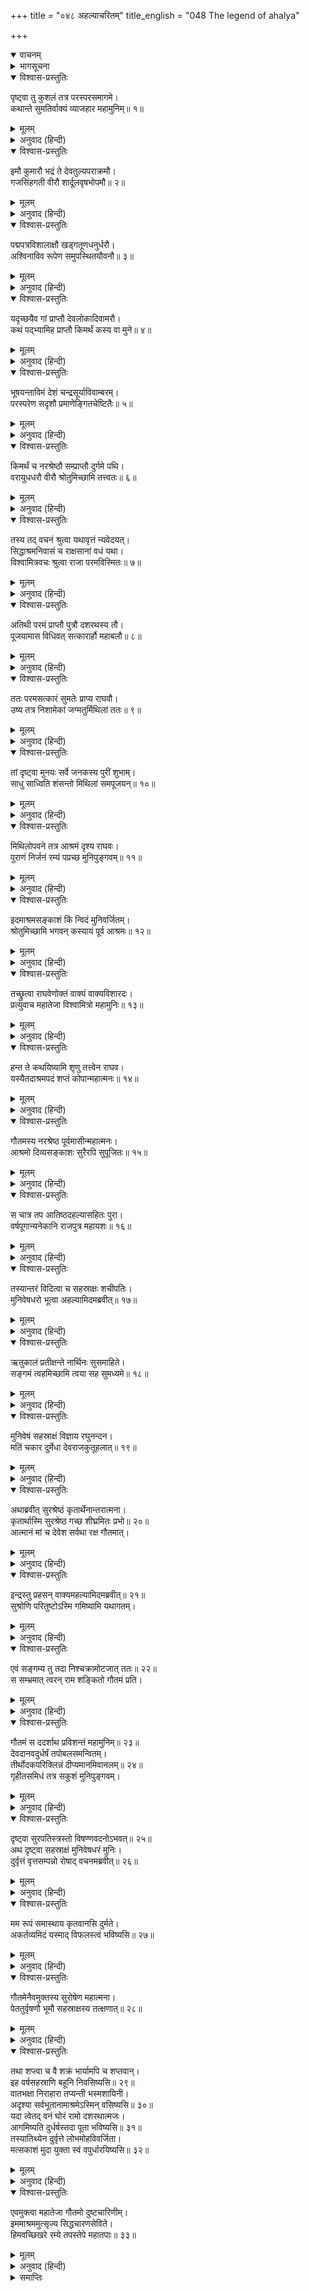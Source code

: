 +++
title = "०४८ अहल्याचरितम्"
title_english = "048 The legend of ahalya"

+++
<details open><summary>वाचनम्</summary>
<div caption="श्रीराम-हरिसीताराममूर्ति-घनपाठिभ्यां वचनम्" class="audioEmbed" src="https://archive.org/download/Ramayana-recitation-Sriram-harisItArAmamUrti-Ghanapaati-v2/Kanda_1/Kanda_1_BK-048-_Ahalya_Charitham.mp3"></div>
</details>

<details><summary>भागसूचना</summary>

48. राजा सुमतिसे सत्कृत हो एक रात विशालामें रहकर मुनियोंसहित श्रीरामका मिथिलापुरीमें पहुँचना और वहाँ सूने आश्रमके विषयमें पूछनेपर विश्वामित्रजीका उनसे अहल्याको शाप प्राप्त होनेकी कथा सुनाना
</details>

<details open><summary>विश्वास-प्रस्तुतिः</summary>

पृष्ट्वा तु कुशलं तत्र परस्परसमागमे।  
कथान्ते सुमतिर्वाक्यं व्याजहार महामुनिम्॥ १॥
</details>

<details><summary>मूलम्</summary>

पृष्ट्वा तु कुशलं तत्र परस्परसमागमे।  
कथान्ते सुमतिर्वाक्यं व्याजहार महामुनिम्॥ १॥
</details>

<details><summary>अनुवाद (हिन्दी)</summary>

वहाँ परस्पर समागमके समय एक-दूसरेका कुशल-मंगल पूछकर बातचीतके अन्तमें राजा सुमतिने महामुनि विश्वामित्रसे कहा—॥ १॥
</details>

<details open><summary>विश्वास-प्रस्तुतिः</summary>

इमौ कुमारौ भद्रं ते देवतुल्यपराक्रमौ।  
गजसिंहगती वीरौ शार्दूलवृषभोपमौ॥ २॥
</details>

<details><summary>मूलम्</summary>

इमौ कुमारौ भद्रं ते देवतुल्यपराक्रमौ।  
गजसिंहगती वीरौ शार्दूलवृषभोपमौ॥ २॥
</details>

<details><summary>अनुवाद (हिन्दी)</summary>

‘ब्रह्मन्! आपका कल्याण हो। ये दोनों कुमार देवताओंके तुल्य पराक्रमी जान पड़ते हैं। इनकी चाल-ढाल हाथी और सिंहकी गतिके समान है। ये दोनों वीर सिंह और साँड़के समान प्रतीत होते हैं॥ २॥
</details>

<details open><summary>विश्वास-प्रस्तुतिः</summary>

पद्मपत्रविशालाक्षौ खड्गतूणधनुर्धरौ।  
अश्विनाविव रूपेण समुपस्थितयौवनौ॥ ३॥
</details>

<details><summary>मूलम्</summary>

पद्मपत्रविशालाक्षौ खड्गतूणधनुर्धरौ।  
अश्विनाविव रूपेण समुपस्थितयौवनौ॥ ३॥
</details>

<details><summary>अनुवाद (हिन्दी)</summary>

इनके बड़े-बड़े नेत्र विकसित कमलदलके समान शोभा पाते हैं। ये दोनों तलवार, तरकस और धनुषधारण किये हुए हैं। अपने सुन्दर रूपके द्वारा दोनों अश्विनीकुमारोंको लज्जित करते हैं तथा युवावस्थाके निकट आ पहुँचे हैं॥
</details>

<details open><summary>विश्वास-प्रस्तुतिः</summary>

यदृच्छयैव गां प्राप्तौ देवलोकादिवामरौ।  
कथं पद‍्भ्यामिह प्राप्तौ किमर्थं कस्य वा मुने॥ ४॥
</details>

<details><summary>मूलम्</summary>

यदृच्छयैव गां प्राप्तौ देवलोकादिवामरौ।  
कथं पद‍्भ्यामिह प्राप्तौ किमर्थं कस्य वा मुने॥ ४॥
</details>

<details><summary>अनुवाद (हिन्दी)</summary>

‘इन्हें देखकर ऐसा जान पड़ता है, मानो दो देवकुमार दैवेच्छावश देवलोकसे पृथ्वीपर आ गये हों। मुने! ये दोनों किसके पुत्र हैं और कैसे, किसलिये यहाँ पैदल ही आये हैं?॥ ४॥
</details>

<details open><summary>विश्वास-प्रस्तुतिः</summary>

भूषयन्ताविमं देशं चन्द्रसूर्याविवाम्बरम्।  
परस्परेण सदृशौ प्रमाणेङ्गितचेष्टितैः॥ ५॥
</details>

<details><summary>मूलम्</summary>

भूषयन्ताविमं देशं चन्द्रसूर्याविवाम्बरम्।  
परस्परेण सदृशौ प्रमाणेङ्गितचेष्टितैः॥ ५॥
</details>

<details><summary>अनुवाद (हिन्दी)</summary>

‘जैसे चन्द्रमा और सूर्य आकाशकी शोभा बढ़ाते हैं, उसी प्रकार ये दोनों कुमार इस देशको सुशोभित कर रहे हैं। शरीरकी ऊँचाई, मनोभावसूचक संकेत तथा चेष्टा (बोलचाल) में ये दोनों एक-दूसरेके समान हैं॥ ५॥
</details>

<details open><summary>विश्वास-प्रस्तुतिः</summary>

किमर्थं च नरश्रेष्ठौ सम्प्राप्तौ दुर्गमे पथि।  
वरायुधधरौ वीरौ श्रोतुमिच्छामि तत्त्वतः॥ ६॥
</details>

<details><summary>मूलम्</summary>

किमर्थं च नरश्रेष्ठौ सम्प्राप्तौ दुर्गमे पथि।  
वरायुधधरौ वीरौ श्रोतुमिच्छामि तत्त्वतः॥ ६॥
</details>

<details><summary>अनुवाद (हिन्दी)</summary>

‘श्रेष्ठ आयुध धारण करनेवाले ये दोनों नरश्रेष्ठ वीर इस दुर्गम मार्गमें किसलिये आये हैं? यह मैं यथार्थरूपसे सुनना चाहता हूँ’॥ ६॥
</details>

<details open><summary>विश्वास-प्रस्तुतिः</summary>

तस्य तद् वचनं श्रुत्वा यथावृत्तं न्यवेदयत्।  
सिद्धाश्रमनिवासं च राक्षसानां वधं यथा।  
विश्वामित्रवचः श्रुत्वा राजा परमविस्मितः॥ ७॥
</details>

<details><summary>मूलम्</summary>

तस्य तद् वचनं श्रुत्वा यथावृत्तं न्यवेदयत्।  
सिद्धाश्रमनिवासं च राक्षसानां वधं यथा।  
विश्वामित्रवचः श्रुत्वा राजा परमविस्मितः॥ ७॥
</details>

<details><summary>अनुवाद (हिन्दी)</summary>

सुमतिका यह वचन सुनकर विश्वामित्रजीने उन्हें सब वृत्तान्त यथार्थरूपसे निवेदन किया। सिद्धाश्रममें निवास और राक्षसोंके वधका प्रसंग भी यथावत् रूपसे कह सुनाया। विश्वामित्रजीकी बात सुनकर राजा सुमतिको बड़ा विस्मय हुआ॥ ७॥
</details>

<details open><summary>विश्वास-प्रस्तुतिः</summary>

अतिथी परमं प्राप्तौ पुत्रौ दशरथस्य तौ।  
पूजयामास विधिवत् सत्कारार्हौ महाबलौ॥ ८॥
</details>

<details><summary>मूलम्</summary>

अतिथी परमं प्राप्तौ पुत्रौ दशरथस्य तौ।  
पूजयामास विधिवत् सत्कारार्हौ महाबलौ॥ ८॥
</details>

<details><summary>अनुवाद (हिन्दी)</summary>

उन्होंने परम आदरणीय अतिथिके रूपमें आये हुए उन दोनों महाबली दशरथ-पुत्रोंका विधिपूर्वक आतिथ्य-सत्कार किया॥ ८॥
</details>

<details open><summary>विश्वास-प्रस्तुतिः</summary>

ततः परमसत्कारं सुमतेः प्राप्य राघवौ।  
उष्य तत्र निशामेकां जग्मतुर्मिथिलां ततः॥ ९॥
</details>

<details><summary>मूलम्</summary>

ततः परमसत्कारं सुमतेः प्राप्य राघवौ।  
उष्य तत्र निशामेकां जग्मतुर्मिथिलां ततः॥ ९॥
</details>

<details><summary>अनुवाद (हिन्दी)</summary>

सुमतिसे उत्तम आदर-सत्कार पाकर वे दोनों रघुवंशी कुमार वहाँ एक रात रहे और सबेरे उठकर मिथिलाकी ओर चल दिये॥ ९॥
</details>

<details open><summary>विश्वास-प्रस्तुतिः</summary>

तां दृष्ट्वा मुनयः सर्वे जनकस्य पुरीं शुभाम्।  
साधु साध्विति शंसन्तो मिथिलां समपूजयन्॥ १०॥
</details>

<details><summary>मूलम्</summary>

तां दृष्ट्वा मुनयः सर्वे जनकस्य पुरीं शुभाम्।  
साधु साध्विति शंसन्तो मिथिलां समपूजयन्॥ १०॥
</details>

<details><summary>अनुवाद (हिन्दी)</summary>

मिथिलामें पहुँचकर जनकपुरीकी सुन्दर शोभा देख सभी महर्षि साधु-साधु कहकर उसकी भूरि-भूरि प्रशंसा करने लगे॥ १०॥
</details>

<details open><summary>विश्वास-प्रस्तुतिः</summary>

मिथिलोपवने तत्र आश्रमं दृश्य राघवः।  
पुराणं निर्जनं रम्यं पप्रच्छ मुनिपुङ्गवम्॥ ११॥
</details>

<details><summary>मूलम्</summary>

मिथिलोपवने तत्र आश्रमं दृश्य राघवः।  
पुराणं निर्जनं रम्यं पप्रच्छ मुनिपुङ्गवम्॥ ११॥
</details>

<details><summary>अनुवाद (हिन्दी)</summary>

मिथिलाके उपवनमें एक पुराना आश्रम था, जो अत्यन्त रमणीय होकर भी सूनसान दिखायी देता था। उसे देखकर श्रीरामचन्द्रजीने मुनिवर विश्वामित्रजीसे पूछा—॥ ११॥
</details>

<details open><summary>विश्वास-प्रस्तुतिः</summary>

इदमाश्रमसङ्काशं किं न्विदं मुनिवर्जितम्।  
श्रोतुमिच्छामि भगवन् कस्यायं पूर्व आश्रमः॥ १२॥
</details>

<details><summary>मूलम्</summary>

इदमाश्रमसङ्काशं किं न्विदं मुनिवर्जितम्।  
श्रोतुमिच्छामि भगवन् कस्यायं पूर्व आश्रमः॥ १२॥
</details>

<details><summary>अनुवाद (हिन्दी)</summary>

‘भगवन्! यह कैसा स्थान है, जो देखनेमें तो आश्रम-जैसा है; किंतु एक भी मुनि यहाँ दृष्टिगोचर नहीं होते हैं। मैं यह सुनना चाहता हूँ कि पहले यह आश्रम किसका था?’॥ १२॥
</details>

<details open><summary>विश्वास-प्रस्तुतिः</summary>

तच्छ्रुत्वा राघवेणोक्तं वाक्यं वाक्यविशारदः।  
प्रत्युवाच महातेजा विश्वामित्रो महामुनिः॥ १३॥
</details>

<details><summary>मूलम्</summary>

तच्छ्रुत्वा राघवेणोक्तं वाक्यं वाक्यविशारदः।  
प्रत्युवाच महातेजा विश्वामित्रो महामुनिः॥ १३॥
</details>

<details><summary>अनुवाद (हिन्दी)</summary>

श्रीरामचन्द्रजीका यह प्रश्न सुनकर प्रवचनकुशल महातेजस्वी महामुनि विश्वामित्रने इस प्रकार उत्तर दिया—॥ १३॥
</details>

<details open><summary>विश्वास-प्रस्तुतिः</summary>

हन्त ते कथयिष्यामि शृणु तत्त्वेन राघव।  
यस्यैतदाश्रमपदं शप्तं कोपान्महात्मनः॥ १४॥
</details>

<details><summary>मूलम्</summary>

हन्त ते कथयिष्यामि शृणु तत्त्वेन राघव।  
यस्यैतदाश्रमपदं शप्तं कोपान्महात्मनः॥ १४॥
</details>

<details><summary>अनुवाद (हिन्दी)</summary>

‘रघुनन्दन! पूर्वकालमें यह जिस महात्माका आश्रम था और जिन्होंने क्रोधपूर्वक इसे शाप दे दिया था, उनका तथा उनके इस आश्रमका सब वृत्तान्त तुमसे कहता हूँ। तुम यथार्थरूपसे इसको सुनो॥ १४॥
</details>

<details open><summary>विश्वास-प्रस्तुतिः</summary>

गौतमस्य नरश्रेष्ठ पूर्वमासीन्महात्मनः।  
आश्रमो दिव्यसङ्काशः सुरैरपि सुपूजितः॥ १५॥
</details>

<details><summary>मूलम्</summary>

गौतमस्य नरश्रेष्ठ पूर्वमासीन्महात्मनः।  
आश्रमो दिव्यसङ्काशः सुरैरपि सुपूजितः॥ १५॥
</details>

<details><summary>अनुवाद (हिन्दी)</summary>

‘नरश्रेष्ठ! पूर्वकालमें यह स्थान महात्मा गौतमका आश्रम था। उस समय यह आश्रम बड़ा ही दिव्य जान पड़ता था। देवता भी इसकी पूजा एवं प्रशंसा किया करते थे॥ १५॥
</details>

<details open><summary>विश्वास-प्रस्तुतिः</summary>

स चात्र तप आतिष्ठदहल्यासहितः पुरा।  
वर्षपूगान्यनेकानि राजपुत्र महायशः॥ १६॥
</details>

<details><summary>मूलम्</summary>

स चात्र तप आतिष्ठदहल्यासहितः पुरा।  
वर्षपूगान्यनेकानि राजपुत्र महायशः॥ १६॥
</details>

<details><summary>अनुवाद (हिन्दी)</summary>

‘महायशस्वी राजपुत्र! पूर्वकालमें महर्षि गौतम अपनी पत्नी अहल्याके साथ रहकर यहाँ तपस्या करते थे। उन्होंने बहुत वर्षोंतक यहाँ तप किया था॥ १६॥
</details>

<details open><summary>विश्वास-प्रस्तुतिः</summary>

तस्यान्तरं विदित्वा च सहस्राक्षः शचीपतिः।  
मुनिवेषधरो भूत्वा अहल्यामिदमब्रवीत्॥ १७॥
</details>

<details><summary>मूलम्</summary>

तस्यान्तरं विदित्वा च सहस्राक्षः शचीपतिः।  
मुनिवेषधरो भूत्वा अहल्यामिदमब्रवीत्॥ १७॥
</details>

<details><summary>अनुवाद (हिन्दी)</summary>

‘एक दिन जब महर्षि गौतम आश्रमपर नहीं थे, उपयुक्त अवसर समझकर शचीपति इन्द्र गौतम मुनिका वेष धारण किये वहाँ आये और अहल्यासे इस प्रकार बोले—॥ १७॥
</details>

<details open><summary>विश्वास-प्रस्तुतिः</summary>

ऋतुकालं प्रतीक्षन्ते नार्थिनः सुसमाहिते।  
सङ्गमं त्वहमिच्छामि त्वया सह सुमध्यमे॥ १८॥
</details>

<details><summary>मूलम्</summary>

ऋतुकालं प्रतीक्षन्ते नार्थिनः सुसमाहिते।  
सङ्गमं त्वहमिच्छामि त्वया सह सुमध्यमे॥ १८॥
</details>

<details><summary>अनुवाद (हिन्दी)</summary>

‘‘सदा सावधान रहनेवाली सुन्दरी! रतिकी इच्छा रखनेवाले प्रार्थी पुरुष ऋतुकालकी प्रतीक्षा नहीं करते हैं। सुन्दर कटिप्रदेशवाली सुन्दरी! मैं (इन्द्र) तुम्हारे साथ समागम करना चाहता हूँ’॥ १८॥
</details>

<details open><summary>विश्वास-प्रस्तुतिः</summary>

मुनिवेषं सहस्राक्षं विज्ञाय रघुनन्दन।  
मतिं चकार दुर्मेधा देवराजकुतूहलात्॥ १९॥
</details>

<details><summary>मूलम्</summary>

मुनिवेषं सहस्राक्षं विज्ञाय रघुनन्दन।  
मतिं चकार दुर्मेधा देवराजकुतूहलात्॥ १९॥
</details>

<details><summary>अनुवाद (हिन्दी)</summary>

‘रघुनन्दन! महर्षि गौतमका वेष धारण करके आये हुए इन्द्रको पहचानकर भी उस दुर्बुद्धि नारीने ‘अहो! देवराज इन्द्र मुझे चाहते हैं’ इस कौतूहलवश उनके साथ समागमका निश्चय करके वह प्रस्ताव स्वीकार कर लिया॥
</details>

<details open><summary>विश्वास-प्रस्तुतिः</summary>

अथाब्रवीत् सुरश्रेष्ठं कृतार्थेनान्तरात्मना।  
कृतार्थास्मि सुरश्रेष्ठ गच्छ शीघ्रमितः प्रभो॥ २०॥  
आत्मानं मां च देवेश सर्वथा रक्ष गौतमात्।
</details>

<details><summary>मूलम्</summary>

अथाब्रवीत् सुरश्रेष्ठं कृतार्थेनान्तरात्मना।  
कृतार्थास्मि सुरश्रेष्ठ गच्छ शीघ्रमितः प्रभो॥ २०॥  
आत्मानं मां च देवेश सर्वथा रक्ष गौतमात्।
</details>

<details><summary>अनुवाद (हिन्दी)</summary>

‘रतिके पश्चात् उसने देवराज इन्द्रसे संतुष्टचित्त होकर कहा—‘सुरश्रेष्ठ! मैं आपके समागमसे कृतार्थ हो गयी। प्रभो! अब आप शीघ्र यहाँसे चले जाइये। देवेश्वर! महर्षि गौतमके कोपसे आप अपनी और मेरी भी सब प्रकारसे रक्षा कीजिये’॥ २० १/२॥
</details>

<details open><summary>विश्वास-प्रस्तुतिः</summary>

इन्द्रस्तु प्रहसन् वाक्यमहल्यामिदमब्रवीत्॥ २१॥  
सुश्रोणि परितुष्टोऽस्मि गमिष्यामि यथागतम्।
</details>

<details><summary>मूलम्</summary>

इन्द्रस्तु प्रहसन् वाक्यमहल्यामिदमब्रवीत्॥ २१॥  
सुश्रोणि परितुष्टोऽस्मि गमिष्यामि यथागतम्।
</details>

<details><summary>अनुवाद (हिन्दी)</summary>

‘तब इन्द्रने अहल्यासे हँसते हुए कहा—‘सुन्दरी! मैं भी संतुष्ट हो गया। अब जैसे आया था, उसी तरह चला जाऊँगा’॥ २१ १/२॥
</details>

<details open><summary>विश्वास-प्रस्तुतिः</summary>

एवं सङ्गम्य तु तदा निश्चक्रामोटजात् ततः॥ २२॥  
स सम्भ्रमात् त्वरन् राम शङ्कितो गौतमं प्रति।
</details>

<details><summary>मूलम्</summary>

एवं सङ्गम्य तु तदा निश्चक्रामोटजात् ततः॥ २२॥  
स सम्भ्रमात् त्वरन् राम शङ्कितो गौतमं प्रति।
</details>

<details><summary>अनुवाद (हिन्दी)</summary>

‘श्रीराम! इस प्रकार अहल्यासे समागम करके इन्द्र जब उस कुटीसे बाहर निकले, तब गौतमके आ जानेकी आशङ्कासे बड़ी उतावलीके साथ वेगपूर्वक भागनेका प्रयत्न करने लगे॥ २२ १/२॥
</details>

<details open><summary>विश्वास-प्रस्तुतिः</summary>

गौतमं स ददर्शाथ प्रविशन्तं महामुनिम्॥ २३॥  
देवदानवदुर्धर्षं तपोबलसमन्वितम्।  
तीर्थोदकपरिक्लिन्नं दीप्यमानमिवानलम्॥ २४॥  
गृहीतसमिधं तत्र सकुशं मुनिपुङ्गवम्।
</details>

<details><summary>मूलम्</summary>

गौतमं स ददर्शाथ प्रविशन्तं महामुनिम्॥ २३॥  
देवदानवदुर्धर्षं तपोबलसमन्वितम्।  
तीर्थोदकपरिक्लिन्नं दीप्यमानमिवानलम्॥ २४॥  
गृहीतसमिधं तत्र सकुशं मुनिपुङ्गवम्।
</details>

<details><summary>अनुवाद (हिन्दी)</summary>

‘इतनेहीमें उन्होंने देखा, देवताओं और दानवोंके लिये भी दुर्धर्ष, तपोबलसम्पन्न महामुनि गौतम हाथमें समिधा लिये आश्रममें प्रवेश कर रहे हैं। उनका शरीर तीर्थके जलसे भीगा हुआ है और वे प्रज्वलित अग्निके समान उद्दीप्त हो रहे हैं॥ २३-२४ १/२॥
</details>

<details open><summary>विश्वास-प्रस्तुतिः</summary>

दृष्ट्वा सुरपतिस्त्रस्तो विषण्णवदनोऽभवत्॥ २५॥  
अथ दृष्ट्वा सहस्राक्षं मुनिवेषधरं मुनिः।  
दुर्वृत्तं वृत्तसम्पन्नो रोषाद् वचनमब्रवीत्॥ २६॥
</details>

<details><summary>मूलम्</summary>

दृष्ट्वा सुरपतिस्त्रस्तो विषण्णवदनोऽभवत्॥ २५॥  
अथ दृष्ट्वा सहस्राक्षं मुनिवेषधरं मुनिः।  
दुर्वृत्तं वृत्तसम्पन्नो रोषाद् वचनमब्रवीत्॥ २६॥
</details>

<details><summary>अनुवाद (हिन्दी)</summary>

‘उनपर दृष्टि पड़ते ही देवराज इन्द्र भयसे थर्रा उठे। उनके मुखपर विषाद छा गया। दुराचारी इन्द्रको मुनिका वेष धारण किये देख सदाचारसम्पन्न मुनिवर गौतमजीने रोषमें भरकर कहा—॥ २५-२६॥
</details>

<details open><summary>विश्वास-प्रस्तुतिः</summary>

मम रूपं समास्थाय कृतवानसि दुर्मते।  
अकर्तव्यमिदं यस्माद् विफलस्त्वं भविष्यसि॥ २७॥
</details>

<details><summary>मूलम्</summary>

मम रूपं समास्थाय कृतवानसि दुर्मते।  
अकर्तव्यमिदं यस्माद् विफलस्त्वं भविष्यसि॥ २७॥
</details>

<details><summary>अनुवाद (हिन्दी)</summary>

‘‘दुर्मते! तूने मेरा रूप धारण करके यह न करनेयोग्य पापकर्म किया है, इसलिये तू विफल (अण्डकोषोंसे रहित) हो जायगा’॥ २७॥
</details>

<details open><summary>विश्वास-प्रस्तुतिः</summary>

गौतमेनैवमुक्तस्य सुरोषेण महात्मना।  
पेततुर्वृषणौ भूमौ सहस्राक्षस्य तत्क्षणात्॥ २८॥
</details>

<details><summary>मूलम्</summary>

गौतमेनैवमुक्तस्य सुरोषेण महात्मना।  
पेततुर्वृषणौ भूमौ सहस्राक्षस्य तत्क्षणात्॥ २८॥
</details>

<details><summary>अनुवाद (हिन्दी)</summary>

‘रोषमें भरे हुए महात्मा गौतमके ऐसा कहते ही सहस्राक्ष इन्द्रके दोनों अण्डकोष उसी क्षण पृथ्वीपर गिर पड़े॥ २८॥
</details>

<details open><summary>विश्वास-प्रस्तुतिः</summary>

तथा शप्त्वा च वै शक्रं भार्यामपि च शप्तवान्।  
इह वर्षसहस्राणि बहूनि निवसिष्यसि॥ २९॥  
वातभक्षा निराहारा तप्यन्ती भस्मशायिनी।  
अदृश्या सर्वभूतानामाश्रमेऽस्मिन् वसिष्यसि॥ ३०॥  
यदा त्वेतद् वनं घोरं रामो दशरथात्मजः।  
आगमिष्यति दुर्धर्षस्तदा पूता भविष्यसि॥ ३१॥  
तस्यातिथ्येन दुर्वृत्ते लोभमोहविवर्जिता।  
मत्सकाशं मुदा युक्ता स्वं वपुर्धारयिष्यसि॥ ३२॥
</details>

<details><summary>मूलम्</summary>

तथा शप्त्वा च वै शक्रं भार्यामपि च शप्तवान्।  
इह वर्षसहस्राणि बहूनि निवसिष्यसि॥ २९॥  
वातभक्षा निराहारा तप्यन्ती भस्मशायिनी।  
अदृश्या सर्वभूतानामाश्रमेऽस्मिन् वसिष्यसि॥ ३०॥  
यदा त्वेतद् वनं घोरं रामो दशरथात्मजः।  
आगमिष्यति दुर्धर्षस्तदा पूता भविष्यसि॥ ३१॥  
तस्यातिथ्येन दुर्वृत्ते लोभमोहविवर्जिता।  
मत्सकाशं मुदा युक्ता स्वं वपुर्धारयिष्यसि॥ ३२॥
</details>

<details><summary>अनुवाद (हिन्दी)</summary>

इन्द्रको इस प्रकार शाप देकर गौतमने अपनी पत्नीको भी शाप दिया—‘दुराचारिणी! तू भी यहाँ कई हजार वर्षोंतक केवल हवा पीकर या उपवास करके कष्ट उठाती हुई राखमें पड़ी रहेगी। समस्त प्राणियोंसे अदृश्य रहकर इस आश्रममें निवास करेगी। जब दुर्धर्ष दशरथ-कुमार राम इस घोर वनमें पदार्पण करेंगे, उस समय तू पवित्र होगी। उनका आतिथ्य-सत्कार करनेसे तेरे लोभ-मोह आदि दोष दूर हो जायँगे और तू प्रसन्नतापूर्वक मेरे पास पहुँचकर अपना पूर्व शरीर धारण कर लेगी’॥ २९—३२॥
</details>

<details open><summary>विश्वास-प्रस्तुतिः</summary>

एवमुक्त्वा महातेजा गौतमो दुष्टचारिणीम्।  
इममाश्रममुत्सृज्य सिद्धचारणसेविते।  
हिमवच्छिखरे रम्ये तपस्तेपे महातपाः॥ ३३॥
</details>

<details><summary>मूलम्</summary>

एवमुक्त्वा महातेजा गौतमो दुष्टचारिणीम्।  
इममाश्रममुत्सृज्य सिद्धचारणसेविते।  
हिमवच्छिखरे रम्ये तपस्तेपे महातपाः॥ ३३॥
</details>

<details><summary>अनुवाद (हिन्दी)</summary>

‘अपनी दुराचारिणी पत्नीसे ऐसा कहकर महातेजस्वी, महातपस्वी गौतम इस आश्रमको छोड़कर चले गये और सिद्धों तथा चारणोंसे सेवित हिमालयके रमणीय शिखरपर रहकर तपस्या करने लगे’॥ ३३॥
</details>

<details><summary>समाप्तिः</summary>

इत्यार्षे श्रीमद्रामायणे वाल्मीकीये आदिकाव्ये बालकाण्डेऽष्टचत्वारिंशः सर्गः॥ ४८॥  
इस प्रकार श्रीवाल्मीकिनिर्मित आर्षरामायण आदिकाव्यके बालकाण्डमें अड़तालीसवाँ सर्ग पूरा हुआ॥ ४८॥
</details>

